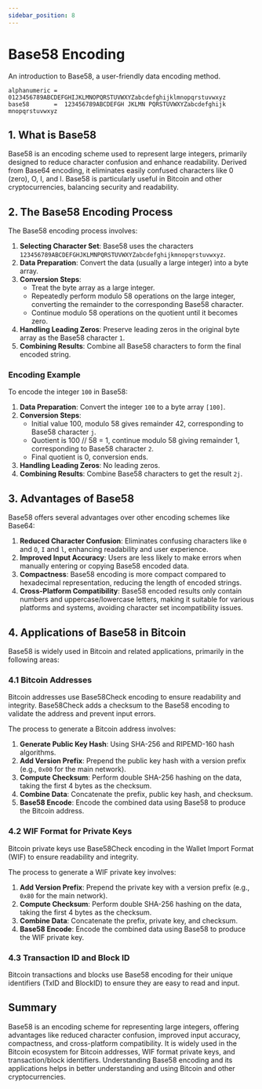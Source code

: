 ```yaml
---
sidebar_position: 8
---
```


# Base58 Encoding

An introduction to Base58, a user-friendly data encoding method.

```text
alphanumeric = 0123456789ABCDEFGHIJKLMNOPQRSTUVWXYZabcdefghijklmnopqrstuvwxyz
base58       =  123456789ABCDEFGH JKLMN PQRSTUVWXYZabcdefghijk mnopqrstuvwxyz
```

## 1. What is Base58

Base58 is an encoding scheme used to represent large integers, primarily designed to reduce character confusion and
enhance readability. Derived from Base64 encoding, it eliminates easily confused characters like 0 (zero), O, I, and l.
Base58 is particularly useful in Bitcoin and other cryptocurrencies, balancing security and readability.

## 2. The Base58 Encoding Process

The Base58 encoding process involves:

1. **Selecting Character Set**: Base58 uses the characters `123456789ABCDEFGHJKLMNPQRSTUVWXYZabcdefghijkmnopqrstuvwxyz`.
2. **Data Preparation**: Convert the data (usually a large integer) into a byte array.
3. **Conversion Steps**:
    - Treat the byte array as a large integer.
    - Repeatedly perform modulo 58 operations on the large integer, converting the remainder to the corresponding Base58
      character.
    - Continue modulo 58 operations on the quotient until it becomes zero.
4. **Handling Leading Zeros**: Preserve leading zeros in the original byte array as the Base58 character `1`.
5. **Combining Results**: Combine all Base58 characters to form the final encoded string.

### Encoding Example

To encode the integer `100` in Base58:

1. **Data Preparation**: Convert the integer `100` to a byte array `[100]`.
2. **Conversion Steps**:
    - Initial value 100, modulo 58 gives remainder 42, corresponding to Base58 character `j`.
    - Quotient is 100 // 58 = 1, continue modulo 58 giving remainder 1, corresponding to Base58 character `2`.
    - Final quotient is 0, conversion ends.
3. **Handling Leading Zeros**: No leading zeros.
4. **Combining Results**: Combine Base58 characters to get the result `2j`.

## 3. Advantages of Base58

Base58 offers several advantages over other encoding schemes like Base64:

1. **Reduced Character Confusion**: Eliminates confusing characters like `0` and `O`, `I` and `l`, enhancing readability
   and user experience.
2. **Improved Input Accuracy**: Users are less likely to make errors when manually entering or copying Base58 encoded
   data.
3. **Compactness**: Base58 encoding is more compact compared to hexadecimal representation, reducing the length of
   encoded strings.
4. **Cross-Platform Compatibility**: Base58 encoded results only contain numbers and uppercase/lowercase letters, making
   it suitable for various platforms and systems, avoiding character set incompatibility issues.

## 4. Applications of Base58 in Bitcoin

Base58 is widely used in Bitcoin and related applications, primarily in the following areas:

### 4.1 Bitcoin Addresses

Bitcoin addresses use Base58Check encoding to ensure readability and integrity. Base58Check adds a checksum to the
Base58 encoding to validate the address and prevent input errors.

The process to generate a Bitcoin address involves:

1. **Generate Public Key Hash**: Using SHA-256 and RIPEMD-160 hash algorithms.
2. **Add Version Prefix**: Prepend the public key hash with a version prefix (e.g., `0x00` for the main network).
3. **Compute Checksum**: Perform double SHA-256 hashing on the data, taking the first 4 bytes as the checksum.
4. **Combine Data**: Concatenate the prefix, public key hash, and checksum.
5. **Base58 Encode**: Encode the combined data using Base58 to produce the Bitcoin address.

### 4.2 WIF Format for Private Keys

Bitcoin private keys use Base58Check encoding in the Wallet Import Format (WIF) to ensure readability and integrity.

The process to generate a WIF private key involves:

1. **Add Version Prefix**: Prepend the private key with a version prefix (e.g., `0x80` for the main network).
2. **Compute Checksum**: Perform double SHA-256 hashing on the data, taking the first 4 bytes as the checksum.
3. **Combine Data**: Concatenate the prefix, private key, and checksum.
4. **Base58 Encode**: Encode the combined data using Base58 to produce the WIF private key.

### 4.3 Transaction ID and Block ID

Bitcoin transactions and blocks use Base58 encoding for their unique identifiers (TxID and BlockID) to ensure they are
easy to read and input.

## Summary

Base58 is an encoding scheme for representing large integers, offering advantages like reduced character confusion,
improved input accuracy, compactness, and cross-platform compatibility. It is widely used in the Bitcoin ecosystem for
Bitcoin addresses, WIF format private keys, and transaction/block identifiers. Understanding Base58 encoding and its
applications helps in better understanding and using Bitcoin and other cryptocurrencies.
